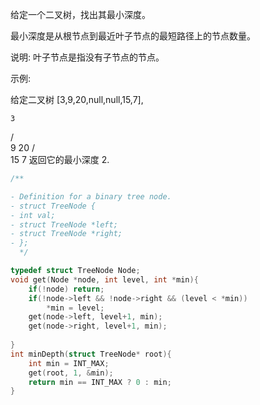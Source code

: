给定一个二叉树，找出其最小深度。

最小深度是从根节点到最近叶子节点的最短路径上的节点数量。

说明: 叶子节点是指没有子节点的节点。

示例:

给定二叉树 [3,9,20,null,null,15,7],

    3
   / \
  9  20
    /  \
   15   7
返回它的最小深度  2.



```c
/**

- Definition for a binary tree node.
- struct TreeNode {
- int val;
- struct TreeNode *left;
- struct TreeNode *right;
- };
  */

typedef struct TreeNode Node;
void get(Node *node, int level, int *min){
    if(!node) return;
    if(!node->left && !node->right && (level < *min)) 
        *min = level;
    get(node->left, level+1, min);
    get(node->right, level+1, min);
    
}
int minDepth(struct TreeNode* root){
    int min = INT_MAX;
    get(root, 1, &min);
    return min == INT_MAX ? 0 : min;
}
```

